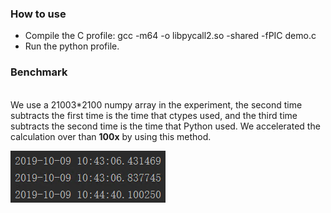<h3>How to use</h3>
<ul>
<li>Compile the C profile: gcc -m64 -o libpycall2.so -shared -fPIC demo.c</li>
<li>Run the python profile.</li>
</ul>
<h3>Benchmark</h3>
<br>We use a 21003*2100 numpy array in the experiment, the second time subtracts the first time is the time that ctypes used, and the third time subtracts the second time is the time that Python used. We accelerated the calculation over than <b>100x</b> by using this method.</br>

![Example image2](https://github.com/HuiyanWen/ctypes_python_c/blob/master/1.png)
